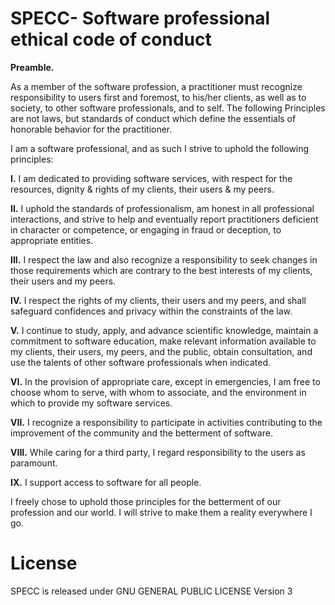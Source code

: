 # SPECC- Software professional ethical code of conduct

**Preamble.**

As a member of the software profession, a practitioner must recognize responsibility to users first and foremost, to his/her clients, as well as to society, to other software professionals, and to self. The following Principles are not laws, but standards of conduct which define the essentials of honorable behavior for the practitioner.

I am a software professional, and as such I strive to uphold the following principles:

**I.** I am dedicated to providing software services, with respect for the resources, dignity & rights of my clients, their users & my peers.

**II.** I uphold the standards of professionalism, am honest in all professional interactions, and strive to help and eventually report practitioners deficient in character or competence, or engaging in fraud or deception, to appropriate entities.

**III.** I respect the law and also recognize a responsibility to seek changes in those requirements which are contrary to the best interests of my clients, their users and my peers.

**IV.** I respect the rights of my clients, their users and my peers, and shall safeguard confidences and privacy within the constraints of the law.

**V.** I continue to study, apply, and advance scientific knowledge, maintain a commitment to software education, make relevant information available to my clients, their users, my peers, and the public, obtain consultation, and use the talents of other software professionals when indicated.

**VI.** In the provision of appropriate care, except in emergencies, I am free to choose whom to serve, with whom to associate, and the environment in which to provide my software services.

**VII.** I recognize a responsibility to participate in activities contributing to the improvement of the community and the betterment of software.

**VIII.** While caring for a third party, I regard responsibility to the users as paramount.

**IX.** I support access to software for all people.

I freely chose to uphold those principles for the betterment of our profession and our world. I will strive to make them a reality everywhere I go.

# License
SPECC is released under GNU GENERAL PUBLIC LICENSE Version 3
